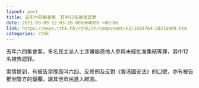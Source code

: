```yaml
---
layout: post
title: 去年六四集會案　其中12名被告認罪
date: 2021-09-09 12:03:18.000000000 +08:00
link: https://news.rthk.hk/rthk/ch/component/k2/1609764-20210909.htm
categories: rthk
---
```


去年六四集會案，多名民主派人士涉嫌煽惑他人參與未經批准集結等罪，其中12名被告認罪。

案情提到，有被告當晚高叫六四、反修例及反對《香港國安法》的口號，亦有被告推倒警方的鐵欄，讓其他市民進入維園。
